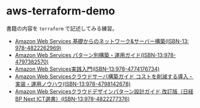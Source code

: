 aws-terraform-demo
==================

書籍の内容を `terraform` で記述してみる練習。

* [Amazon Web Services 基礎からのネットワーク&サーバー構築(ISBN-13: 978-4822262969)](http://www.amazon.co.jp/Amazon-Web-Services-基礎からのネットワーク-サーバー構築/dp/4822262960)
* [Amazon Web Services パターン別構築・運用ガイド(ISBN-13:978-4797382570)](http://www.amazon.co.jp/Amazon-Web-Services-パターン別構築・運用ガイド-NRIネットコム株式会社/dp/4797382570/ref=sr_1_2?ie=UTF8&qid=1449887663&sr=8-2&keywords=aws)
* [Amazon Web Services実践入門(ISBN-13:978-4774176734)](http://www.amazon.co.jp/Amazon-Web-Services実践入門-PRESS-plus/dp/4774176737/ref=sr_1_1?ie=UTF8&qid=1450185483&sr=8-1&keywords=aws)
* [Amazon Web Servicesクラウドサーバ構築ガイド コストを削減する導入・実装・運用ノウハウ(ISBN-13:978-4798142678)](http://www.amazon.co.jp/Amazon-Web-Servicesクラウドサーバ構築ガイド-コストを削減する導入・実装・運用ノウハウ-アロマネット株式会社/dp/4798142670/ref=sr_1_8?ie=UTF8&qid=1450864506&sr=8-8&keywords=aws)
* [Amazon Web Servicesクラウドデザインパターン設計ガイド 改訂版（日経BP Next ICT選書）(ISBN-13:978-4822277376)](http://www.amazon.co.jp/Amazon-Servicesクラウドデザインパターン設計ガイド-改訂版（日経BP-Next-ICT選書）-ebook/dp/B0126HZGP8/ref=sr_1_4?ie=UTF8&qid=1451658796&sr=8-4&keywords=aws)
